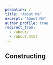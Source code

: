 ```yaml
---
permalink: /
title: "About Me"
excerpt: "About Me"
author_profile: true
redirect_from:
  - /about/
  - /about.html
---
```


## Constructing
